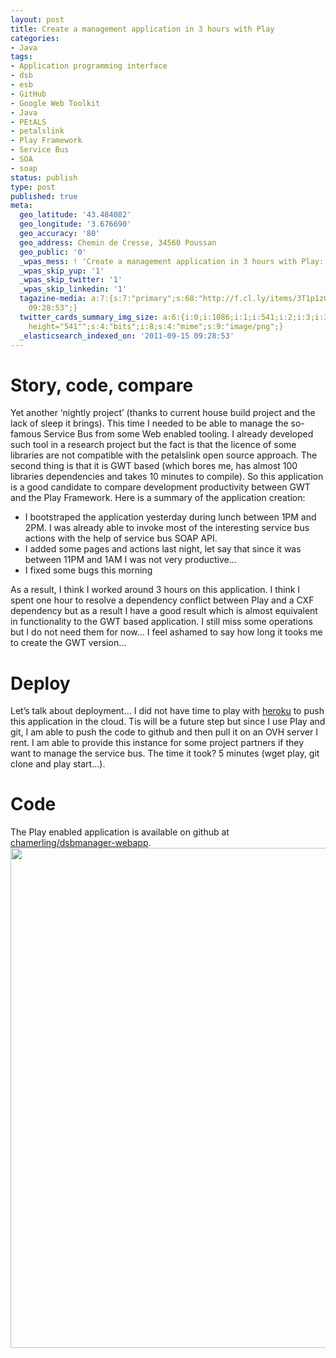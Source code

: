 ```yaml
---
layout: post
title: Create a management application in 3 hours with Play
categories:
- Java
tags:
- Application programming interface
- dsb
- esb
- GitHub
- Google Web Toolkit
- Java
- PEtALS
- petalslink
- Play Framework
- Service Bus
- SOA
- soap
status: publish
type: post
published: true
meta:
  geo_latitude: '43.484082'
  geo_longitude: '3.676690'
  geo_accuracy: '80'
  geo_address: Chemin de Cresse, 34560 Poussan
  geo_public: '0'
  _wpas_mess: ! 'Create a management application in 3 hours with Play: http://wp.me/pcSx0-kP'
  _wpas_skip_yup: '1'
  _wpas_skip_twitter: '1'
  _wpas_skip_linkedin: '1'
  tagazine-media: a:7:{s:7:"primary";s:68:"http://f.cl.ly/items/3T1p1z0r1W3F132X1D3V/dsbmanager-webapp-play.png";s:6:"images";a:1:{s:68:"http://f.cl.ly/items/3T1p1z0r1W3F132X1D3V/dsbmanager-webapp-play.png";a:6:{s:8:"file_url";s:68:"http://f.cl.ly/items/3T1p1z0r1W3F132X1D3V/dsbmanager-webapp-play.png";s:5:"width";s:4:"1086";s:6:"height";s:3:"541";s:4:"type";s:5:"image";s:4:"area";s:6:"587526";s:9:"file_path";s:0:"";}}s:6:"videos";a:0:{}s:11:"image_count";s:1:"1";s:6:"author";s:7:"3303881";s:7:"blog_id";s:7:"3069558";s:9:"mod_stamp";s:19:"2011-09-15
    09:28:53";}
  twitter_cards_summary_img_size: a:6:{i:0;i:1086;i:1;i:541;i:2;i:3;i:3;s:25:"width="1086"
    height="541"";s:4:"bits";i:8;s:4:"mime";s:9:"image/png";}
  _elasticsearch_indexed_on: '2011-09-15 09:28:53'
---
```

<h1>Story, code, compare</h1>
Yet another ‘nightly project’ (thanks to current house build project and the lack of sleep it brings). This time I needed to be able to manage the so-famous Service Bus from some Web enabled tooling. I already developed such tool in a research project but the fact is that the licence of some libraries are not compatible with the petalslink open source approach. The second thing is that it is GWT based (which bores me, has almost 100 libraries dependencies and takes 10 minutes to compile). So this application is a good candidate to compare development productivity between GWT and the Play Framework. Here is a summary of the application creation:
<ul>
	<li>I bootstraped the application yesterday during lunch between 1PM and 2PM. I was already able to invoke most of the interesting service bus actions with the help of service bus SOAP API.</li>
	<li>I added some pages and actions last night, let say that since it was between 11PM and 1AM I was not very productive…</li>
	<li>I fixed some bugs this morning</li>
</ul>
As a result, I think I worked around 3 hours on this application. I think I spent one hour to resolve a dependency conflict between Play and a CXF dependency but as a result I have a good result which is almost equivalent in functionality to the GWT based application. I still miss some operations but I do not need them for now… I feel ashamed to say how long it tooks me to create the GWT version…
<h1>Deploy</h1>
Let’s talk about deployment… I did not have time to play with <a title="Heroku | Cloud Application Platform" href="http://www.heroku.com/">heroku</a> to push this application in the cloud. Tis will be a future step but since I use Play and git, I am able to push the code to github and then pull it on an OVH server I rent. I am able to provide this instance for some project partners if they want to manage the service bus. The time it took? 5 minutes (wget play, git clone and play start…).
<h1>Code</h1>
The Play enabled application is available on github at <a href="https://github.com/chamerling/dsbmanager-webapp">chamerling/dsbmanager-webapp</a>.

<img src="http://f.cl.ly/items/3T1p1z0r1W3F132X1D3V/dsbmanager-webapp-play.png" alt="" width="800" />
